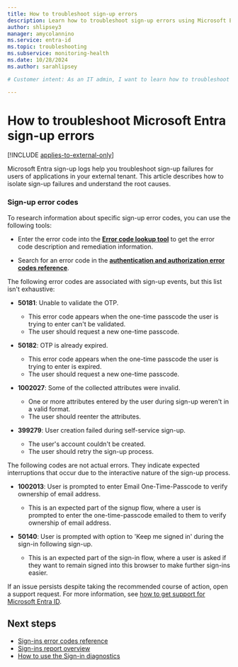 ```yaml
---
title: How to troubleshoot sign-up errors
description: Learn how to troubleshoot sign-up errors using Microsoft Entra reports in the Microsoft Entra admin center
author: shlipsey3
manager: amycolannino
ms.service: entra-id
ms.topic: troubleshooting
ms.subservice: monitoring-health
ms.date: 10/28/2024
ms.author: sarahlipsey

# Customer intent: As an IT admin, I want to learn how to troubleshoot sign-up errors for various scenarios and using different tools so that I can resolve sign-up issues quickly.

---
```


# How to troubleshoot Microsoft Entra sign-up errors

[!INCLUDE [applies-to-external-only](../../includes/applies-to-external-only.md)]

Microsoft Entra sign-up logs help you troubleshoot sign-up failures for users of applications in your external tenant. This article describes how to isolate sign-up failures and understand the root causes.

### Sign-up error codes

To research information about specific sign-up error codes, you can use the following tools:

- Enter the error code into the **[Error code lookup tool](https://login.microsoftonline.com/error)** to get the error code description and remediation information.

- Search for an error code in the **[authentication and authorization error codes reference](../../identity-platform/reference-error-codes.md)**.

The following error codes are associated with sign-up events, but this list isn't exhaustive:

- **50181**: Unable to validate the OTP.
  - This error code appears when the one-time passcode the user is trying to enter can't be validated.
  - The user should request a new one-time passcode.

- **50182**: OTP is already expired.
  - This error code appears when the one-time passcode the user is trying to enter is expired.
  - The user should request a new one-time passcode.

- **1002027**: Some of the collected attributes were invalid.
  - One or more attributes entered by the user during sign-up weren't in a valid format.
  - The user should reenter the attributes.

- **399279**: User creation failed during self-service sign-up.
  - The user's account couldn't be created.
  - The user should retry the sign-up process.

The following codes are not actual errors. They indicate expected interruptions that occur due to the interactive nature of the sign-up process.

- **1002013**: User is prompted to enter Email One-Time-Passcode to verify ownership of email address.
  - This is an expected part of the signup flow, where a user is prompted to enter the one-time-passcode emailed to them to verify ownership of email address.

- **50140**: User is prompted with option to 'Keep me signed in' during the sign-in following sign-up.
  - This is an expected part of the sign-in flow, where a user is asked if they want to remain signed into this browser to make further sign-ins easier.

If an issue persists despite taking the recommended course of action, open a support request. For more information, see [how to get support for Microsoft Entra ID](~/fundamentals/how-to-get-support.md).

## Next steps

- [Sign-ins error codes reference](./concept-sign-ins.md)
- [Sign-ins report overview](concept-sign-ins.md)
- [How to use the Sign-in diagnostics](howto-use-sign-in-diagnostics.md)
